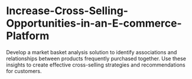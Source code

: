 # Increase-Cross-Selling-Opportunities-in-an-E-commerce-Platform
 Develop a market basket analysis solution to identify associations and relationships between products frequently purchased together. Use these insights to create effective cross-selling strategies and recommendations for customers.
